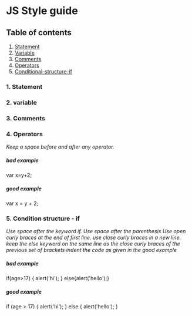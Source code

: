 # JS Style guide

## Table of contents

1. [Statement](#Statement)
2. [Variable](#Variable)
3. [Comments](#Comments)
4. [Operators](#Operators)
5. [Conditional-structure-if](#Conditional-structure-if)

### 1. Statement


### 2. variable


### 3. Comments

### 4. Operators
*Keep a space before and after any operator.*

#####  bad example
var x=y+2;

#####  good example
 var x = y + 2;

### 5. Condition structure - if
*Use space after the keyword if.*
*Use space after the parenthesis*
*Use open curly braces at the end of first line.*
*use close curly braces in a new line.*
*keep the else keyword on the same line as the close curly braces of the previous set of brackets*
*indent the code as given in the good example*


#####  bad example
 if(age>17)
 {
 alert('hi');
 }
 else{alert('hello');}

#####  good example
if (age > 17) {
  alert('hi');
} else {
  alert('hello');
}

